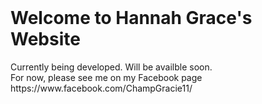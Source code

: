 <!HTML DOCTYPE!>
<header>
  <title> Hannah Grace </title>
</header>

<body>
  <h1> Welcome to Hannah Grace's Website </h1>
  <p> Currently being developed. Will be availble soon. </br>
  For now, please see me on my Facebook page</br>
  https://www.facebook.com/ChampGracie11/
  </p>
